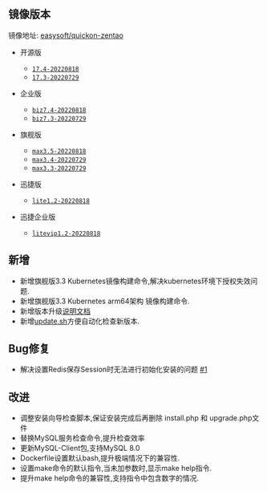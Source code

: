 ## 镜像版本

镜像地址: [easysoft/quickon-zentao](https://hub.docker.com/repository/docker/easysoft/quickon-zentao)

- 开源版
  - [`17.4-20220818`](https://www.zentao.net/download/zentaopms17.3-81058.html)
  - [`17.3-20220729`](https://www.zentao.net/download/zentaopms17.3-81058.html)

- 企业版
  - [`biz7.4-20220818`](https://www.zentao.net/download/zentaopms.biz7.3-81060.html)
  - [`biz7.3-20220729`](https://www.zentao.net/download/zentaopms.biz7.3-81060.html)

- 旗舰版
  - [`max3.5-20220818`](https://www.zentao.net/download/max3.4-81061.html)
  - [`max3.4-20220729`](https://www.zentao.net/download/max3.4-81061.html)
  - [`max3.3-20220729`](https://www.zentao.net/dynamic/max3.3-81023.html)

- 迅捷版
  - [`lite1.2-20220818`](https://www.zentao.net/download/zentaolitev1.2-80982.html)

- 迅捷企业版
  - [`litevip1.2-20220818`](https://www.zentao.net/download/zentaolitevipv1.2-80983.html)

## 新增

- 新增旗舰版3.3 Kubernetes镜像构建命令,解决kubernetes环境下授权失效问题.
- 新增旗舰版3.3 Kubernetes arm64架构 镜像构建命令.
- 新增版本升级[说明文档](https://github.com/quicklyon/zentao-docker/blob/master/README.md)
- 新增[update.sh](https://github.com/quicklyon/zentao-docker/blob/master/update.sh)方便自动化检查新版本.

## Bug修复

- 解决设置Redis保存Session时无法进行初始化安装的问题 [#1](https://github.com/quicklyon/zentao-docker/issues/1)

## 改进

- 调整安装向导检查脚本,保证安装完成后再删除 install.php 和 upgrade.php文件
- 替换MySQL服务检查命令,提升检查效率
- 更新MySQL-Client包,支持MySQL 8.0
- Dockerfile设置默认bash,提升极端情况下的兼容性.
- 设置make命令的默认指令,当未加参数时,显示make help指令.
- 提升make help命令的兼容性,支持指令中包含数字的情况.
